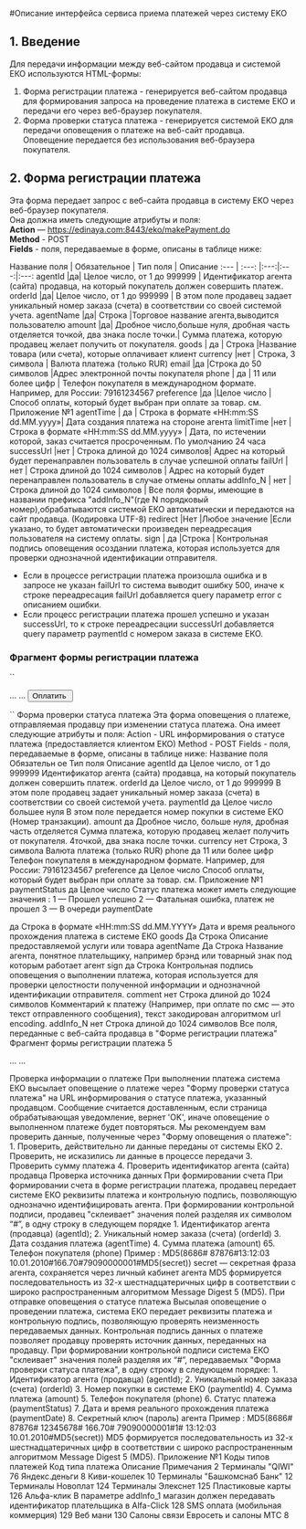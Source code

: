 #Описание интерфейса сервиса приема платежей через систему EKO
## 1. Введение
Для передачи информации между веб-сайтом продавца и системой ЕКО используютcя HTML-формы: <br />
1. Форма регистрации платежа - генерируется веб-сайтом продавца для формирования запроса на проведение платежа в  системе ЕКО и передачи его через веб-браузер покупателя. <br />
2. Форма проверки статуса платежа - генерируется системой ЕКО для передачи оповещения о платеже на веб-сайт продавца. <br />
Оповещение передается без использования веб-браузера покупателя. 

## 2. Форма регистрации платежа
Эта форма передает запрос с веб-сайта продавца в систему ЕКО через веб-браузер покупателя. <br /> 
Она должна иметь следующие атрибуты и поля: <br />
<b>Action</b> — https://edinaya.com:8443/eko/makePayment.do <br />
<b>Method</b> - POST  <br />
<b>Fields</b> - поля, передаваемые в форме, описаны в таблице ниже: <br />

Название поля | Обязательное | Тип поля | Описание
:--- | :---: |:---:|:---:|:---:
agentId |да| Целое число, от 1 до 999999 | Идентификатор агента (сайта) продавца, на который покупатель должен совершить платеж.
orderId |да| Целое число, от 1 до 999999 | В этом поле продавец задает уникальный номер заказа (счета) в соответствии со своей системой учета.
agentName |да| Строка |Торговое название агента,выводится пользователю
amount |да| Дробное число,больше нуля, дробная часть отделяется точкой, два знака после точки.| Сумма платежа, которую продавец желает получить от покупателя.
goods | да | Строка |Название товара (или счета), которые оплачивает клиент
currency |нет | Строка, 3 символа | Валюта платежа (только RUR)
email |да |Строка до 50 символов |Адрес электронной почты покупателя
phone | да | 11 или более цифр | Телефон покупателя в международном формате. Например, для России: 79161234567
preference |да |Целое число |Способ оплаты, который будет выбран при оплате за товар. см. Приложение №1
agentTime | да | Строка в формате «HH:mm:SS dd.MM.yyyy»| Дата создания платежа на стороне агента
limitTime  |нет  |Строка в формате «HH:mm:SS dd.MM.yyyy» | Дата, по истечении которой, заказ считается просроченным. По умолчанию 24 часа
successUrl |нет | Строка длиной до 1024 символов| Адрес на который будет перенаправлен пользователь в случае успешной оплаты
failUrl | нет | Строка длиной до 1024 символов | Адрес на который будет перенаправлен пользователь в случае отмены оплаты
addInfo_N | нет | Строка длиной до 1024 символов | Все поля формы, имеющие в названии префикса "addInfo_N"(где N порядковый номер),обрабатываются системой ЕКО автоматически и передаются на сайт продавца. (Кодировка UTF-8)
redirect |Нет |Любое значение |Если указано, то будет автоматически произведен переадресация пользователя на систему оплаты.
sign | да |Строка | Контрольная подпись оповещения осоздании платежа, которая используется для проверки однозначной идентификации отправителя.

* Если в процессе регистрации платежа произошла ошибка и в запросе не указан failUrl
то система выводит ошибку 500, иначе к строке переадресация failUrl добавляется 
query параметр error с описанием ошибки.
* Если процесс регистрации платежа прошел успешно и указан successUrl, то к строке
переадресации successUrl добавляется query параметр paymentId с номером заказа в 
системе ЕКО.
### Фрагмент формы регистрации платежа
``
<form action="URL регистрации платежа" method="POST">
 <input type="hidden" name="agentId" value="8686"> 
 <input type="hidden" name="agentName" value="Superstore"> 
 <input type="hidden" name="orderId" value="87876"> 
 <input type="hidden" name="amount" value="166.70"> 
 <input type="hidden" name="email" value="user@example.ru"> 
 <input type="hidden" name="phone" value="79090000001"> 
 <input type="hidden" name="agentTime" value="20:35:67 01.01.2010"> 
 <input type="hidden" name="goods" value="Notebook"> 
 <input type="hidden" name="currency" value="RUR"> 
 <input type="hidden" name="preference" value="1"> 
 <input type="hidden" name="successUrl" value="http://example.ru/success.html"> 
 <input type="hidden" name="failUrl" value="http://example.ru/fail.html"> 
 <input type="hidden" name="sign" value="f849a1c57cccb372ec4a3a2e04d2feba">
 <input type="hidden" name="addInfo_1" value="addinf1"> 
 ...
 ...
 <input type="submit" value="Оплатить "> 
</form>
 ``
Форма проверки статуса платежа
Эта форма оповещения о платеже, отправляемая продавцу при изменении статуса платежа.
Она имеет следующие 
атрибуты и поля: 
Action - URL информирования о статусе платежа (предоставляется клиентом ЕКО)
Method - POST 
Fields - поля, передаваемые в форме, описаны в таблице ниже: 
Название 
поля
Обязательн
ое
Тип поля Описание
agentId да Целое число, от
1 до 999999
Идентификатор агента (сайта) 
продавца, на который покупатель 
должен совершить платеж. 
orderId да Целое число, от
1 до 999999
В этом поле продавец задает 
уникальный номер заказа (счета) в 
соответствии со своей системой 
учета. 
paymentId да Целое число большее 
нуля
В этом поле передается номер 
покупки в системе EKO (Номер 
транзакции). 
amount да Дробное число,
больше нуля, 
дробная часть отделяется 
Сумма платежа, которую продавец 
желает получить от покупателя. 
4точкой, два знака после 
точки. 
currency нет Строка, 3 символа Валюта платежа (только RUR)
phone да 11 или более цифр Телефон покупателя в 
международном формате. 
Например, для России: 79161234567
preference да Целое число Способ оплаты, который будет 
выбран при оплате за товар.
см. Приложение №1
paymentStatus да Целое число Статус платежа может иметь 
следующие значения :
1 — Прошел успешно
2 — Фатальная ошибка, платеж не 
прошел
3 — В очереди
paymentDate 
 
да Строка в формате 
«HH:mm:SS 
dd.MM.YYYY»
Дата и время реального 
прохождения платежа в системе 
ЕКО
goods Да Строка Описание предоставляемой услуги 
или товара
agentName Да Строка Название агента, понятное 
плательщику, например брэнд или 
товарный знак под которым 
работает агент
sign да Строка Контрольная подпись оповещения о 
выполнении платежа, которая 
используется для проверки 
целостности полученной 
информации и однозначной 
идентификации отправителя. 
comment нет Строка длиной до 1024 
символов
Комментарий к платежу (Например,
при оплате по смс — это текст 
отправленного сообщения), текст 
закодирован алгоритмом url 
encoding. 
addInfo_N нет Строка длиной до 1024
символов
Все поля, переданные с веб-сайта 
продавца в "Форме регистрации 
платежа"
Фрагмент формы регистрации платежа
5<form action="URL информирования о статусе платежа" method="POST"> 
 <input type="hidden" name="agentId" value="8686"> 
 <input type="hidden" name="paymentId" value="12345678">
 <input type="hidden" name="orderId" value="87876"> 
 <input type="hidden" name="amount" value="166.70"> 
 <input type="hidden" name="phone" value="79090000001"> 
 <input type="hidden" name="currency" value="RUR"> 
 <input type="hidden" name="preference" value="1"> 
 <input type="hidden" name="goods" value="Рога, 10 кг">
 <input type="hidden" name="agentName" value="Рога и Копыта (TM)">
 <input type="hidden" name="paymentStatus" value="1">
 <input type="hidden" name="paymentDate" value="13:12:03 10.01.2010">
 <input type="hidden" name="sign" value="f849a1c57c66b372ec4a3a2e04d2feba">
 <input type="hidden" name="addInfo_1" value="addinfoxxxxxxxx"> 
 ...
 ...
</form> 
Проверка информации о платеже
При выполнении платежа система ЕКО высылает оповещение о платеже через "Форму
проверки статуса платежа" на URL информирования о статусе платежа, указанный
продавцом. 
Сообщение считается доставленным, если страница обрабатывающая уведомление, вернет
'OK', иначе оповещение о выполненном платеже будет повторяться. 
Мы рекомендуем вам проверить данные, полученные через "Форму оповещения о платеже": 
1. Проверить, действительно ли данные переданы от системы ЕКО
2. Проверить, не исказились ли данные в процессе передачи
3. Проверить сумму платежа 
4. Проверить идентификатор агента (сайта) продавца 
Проверка источника данных
При формировании счета
При формировании счета в форме регистрации платежа, продавец передает системе ЕКО 
реквизиты платежа и контрольную подпись, позволяющую однозначно идентифицировать 
агента.
При формировании контрольной подписи, продавец "склеивает" значения полей разделяя их 
символом “#”, в одну строку в следующем порядке
1. Идентификатор агента (продавца) (agentId); 
2. Уникальный номер заказа (счета) (orderId)
3. Дата создания платежа (agentTime)
4. Сумма платежа (amount)
65. Телефон покупателя (phone)
Пример : 
MD5(8686# 87876#13:12:03 10.01.2010#166.70#79090000001#MD5(secret))
secret — секретная фраза агента, сохраняется через личный кабинет агента
MD5 формируется последовательность из 32-х шестнадцатеричных цифр в соответствии с
широко распространенным алгоритмом Message Digest 5 (MD5).
При отправке оповещения о статусе платежа
Высылая оповещение о проведении платежа, система ЕКО передает реквизиты платежа и
контрольную подпись, позволяющую проверять неизменность передаваемых данных. 
Контрольная подпись данных о платеже позволяет продавцу проверять источник данных,
переданных на продавцу.
При формировании контрольной подписи система ЕКО "склеивает" значения полей разделяя
их “#”, передаваемых "Форма проверки статуса платежа", в одну строку в следующем
порядке: 
1. Идентификатор агента (продавца) (agentId); 
2. Уникальный номер заказа (счета) (orderId)
3. Номер покупки в системе EKO (paymentId)
4. Сумма платежа (amount)
5. Телефон покупателя (phone)
6. Статус платежа (paymentStatus)
7. Дата и время реального прохождения платежа (paymentDate)
8. Секретный ключ (пароль) агента 
Пример : 
MD5(8686# 87876# 12345678# 166.70# 79090000001#1# 13:12:03 10.01.2010#MD5(secret))
MD5 формируется последовательность из 32-х шестнадцатеричных цифр в соответствии с
широко распространенным алгоритмом Message Digest 5 (MD5).
Приложение №1
Коды типов платежей
Код типа платежа Описание Примечания
2 Терминалы "QIWI"
76 Яндекс.деньги
8 Киви-кошелек
10 Терминалы "Башкомснаб Банк"
12 Терминалы Новоплат
124 Терминалы Элекснет
125 Пластиковые карты
126 Альфа-клик В параметре addInfo_1 магазин должен 
передавать идентификатор плательщика в 
Alfa-Click
128 SMS оплата (мобильная 
коммерция)
129 Веб мани
130 Салоны связи Евросеть и 
салоны МТС
8
